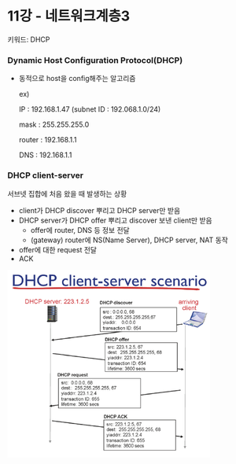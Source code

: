 # 11강 - 네트워크계층3


키워드: DHCP

### Dynamic Host Configuration Protocol(DHCP)

- 동적으로 host을 config해주는 알고리즘
    
    
    ex)
    
    IP : 192.168.1.47 (subnet ID : 192.068.1.0/24)
    
    mask : 255.255.255.0
    
    router : 192.168.1.1
    
    DNS : 192.168.1.1
    

### DHCP client-server

서브넷 집합에 처음 왔을 때 발생하는 상황

- client가 DHCP discover 뿌리고 DHCP server만 받음
- DHCP server가 DHCP offer 뿌리고 discover 보낸 client만 받음
    - offer에 router, DNS 등 정보 전달
    - (gateway) router에 NS(Name Server), DHCP server, NAT 동작
- offer에 대한 request 전달
- ACK

![Untitled](./img/ch11/img1.png)